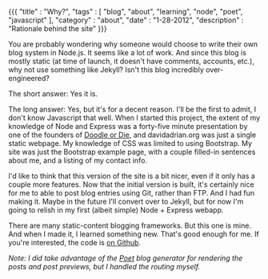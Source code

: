 {{{
  "title" : "Why?",
  "tags"  : [ "blog", "about", "learning", "node", "poet", "javascript" ],
  "category" : "about",
  "date" : "1-28-2012",
  "description" : "Rationale behind the site"
}}}

You are probably wondering why someone would choose to write their own blog system in Node.js. It seems like a lot of work. And since this blog is mostly static (at time of launch, it doesn't have comments, accounts, etc.), why not use something like Jekyll? Isn't this blog incredibly over-engineered?

The short answer: Yes it is.

<!-- more -->

The long answer: Yes, but it's for a decent reason. I'll be the first to admit, I don't know Javascript that well. When I started this project, the extent of my knowledge of Node and Express was a forty-five minute presentation by one of the founders of [Doodle or Die](http://www.doodleordie.com), and davidadrian.org was just a single static webpage. My knowledge of CSS was limited to using Bootstrap. My site was just the Bootstrap example page, with a couple filled-in sentences about me, and a listing of my contact info. 

I'd like to think that this version of the site is a bit nicer, even if it only has a couple more features. Now that the initial version is built, it's certainly nice for me to able to post blog entries using Git, rather than FTP. And I had fun making it. Maybe in the future I'll convert over to Jekyll, but for now I'm going to relish in my first (albeit simple) Node + Express webapp.

There are many static-content blogging frameworks. But this one is mine. And when I made it, I learned something new. That's good enough for me. If you're interested, the code is [on Github](http://github.com/dadrian/davidadrian-website).

*Note: I did take advantage of the [Poet](http://jsantell.github.com/poet) blog generator for rendering the posts and post previews, but I handled the routing myself.*

